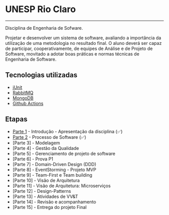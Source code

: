 # UNESP Rio Claro
-----
Disciplina de Engenharia de Sofware.

Projetar e desenvolver um sistema de software, avaliando a importância da utilização de uma metodologia no resultado final. O aluno deverá ser capaz de participar, cooperativamente, de equipes de Análise e de Projeto de Software, movitado a adotar boas práticas e normas técnicas de Engenharia de Software.


## Tecnologias utilizadas
- [jUnit](https://junit.org/junit5/)
- [RabbitMQ](https://www.rabbitmq.com/)
- [MongoDB](https://wwww.mongodb.com/)
- [Github Actions](https://github.com/features/actions)

## Etapas
- [Parte 1](https://github.com/aceiro/unesp-se-2022/blob/main/docs/aula-01.pdf) - Introdução - Apresentação da disciplina (✅)
- [Parte 2](https://github.com/aceiro/unesp-se-2022/blob/main/docs/aula-02.pdf)  - Processo de Software (✅)
- [Parte 3]  - Modelagem
- [Parte 4]  - Gestão da Qualidade
- [Parte 5]  - Gerenciamento de projeto de software
- [Parte 6]  - Prova P1
- [Parte 7]  - Domain-Driven Design (DDD) 
- [Parte 8]  - EventStorming - Projeto MVP
- [Parte 9]  - Team-First e Team building  
- [Parte 10] - Visão de Arquitetura
- [Parte 11] - Visão de Arquitetura: Microserviços
- [Parte 12] - Design-Patterns
- [Parte 13] - Atividades de VV&T
- [Parte 14] - Revisão e acompanhamento
- [Parte 15] - Entrega do projeto Final  
